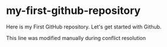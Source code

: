 # my-first-github-repository

Here is my First GitHub repository. Let's get started with Github.

This line was modified manually during conflict resolution
